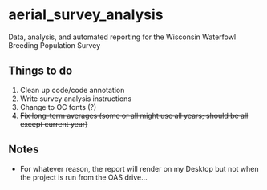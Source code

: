 # aerial_survey_analysis
Data, analysis, and automated reporting for the Wisconsin Waterfowl Breeding Population Survey

## Things to do

1. Clean up code/code annotation
2. Write survey analysis instructions
3. Change to OC fonts (?)
4. ~~Fix long-term averages (some or all might use all years; should be all except current year)~~

## Notes

- For whatever reason, the report will render on my Desktop but not when the project is run from the OAS drive...